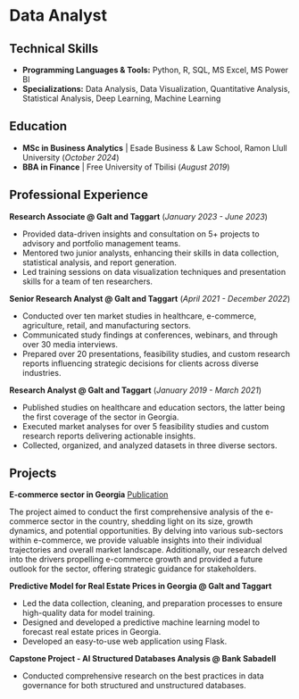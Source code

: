 # Data Analyst

## Technical Skills
- **Programming Languages & Tools:** Python, R, SQL, MS Excel, MS Power BI
- **Specializations:** Data Analysis, Data Visualization, Quantitative Analysis, Statistical Analysis, Deep Learning, Machine Learning

## Education
- **MSc in Business Analytics** | Esade Business & Law School, Ramon Llull University (_October 2024_)
- **BBA in Finance** | Free University of Tbilisi (_August 2019_)

## Professional Experience
**Research Associate @ Galt and Taggart** (_January 2023 - June 2023_)
- Provided data-driven insights and consultation on 5+ projects to advisory and portfolio management teams.
- Mentored two junior analysts, enhancing their skills in data collection, statistical analysis, and report generation.
- Led training sessions on data visualization techniques and presentation skills for a team of ten researchers.

**Senior Research Analyst @ Galt and Taggart** (_April 2021 - December 2022_)
- Conducted over ten market studies in healthcare, e-commerce, agriculture, retail, and manufacturing sectors.
- Communicated study findings at conferences, webinars, and through over 30 media interviews.
- Prepared over 20 presentations, feasibility studies, and custom research reports influencing strategic decisions for clients across diverse industries.

**Research Analyst @ Galt and Taggart** (_January 2019 - March 2021_)
- Published studies on healthcare and education sectors, the latter being the first coverage of the sector in Georgia.
- Executed market analyses for over 5 feasibility studies and custom research reports delivering actionable insights.
- Collected, organized, and analyzed datasets in three diverse sectors.

## Projects

**E-commerce sector in Georgia**
[Publication](https://api.galtandtaggart.com/sites/default/files/2021-07/report/e-commerce-in-georgia_july-2021_eng.pdf)

The project aimed to conduct the first comprehensive analysis of the e-commerce sector in the country, shedding light on its size, growth dynamics, and potential opportunities. By delving into various sub-sectors within e-commerce, we provide valuable insights into their individual trajectories and overall market landscape. Additionally, our research delved into the drivers propelling e-commerce growth and provided a future outlook for the sector, offering strategic guidance for stakeholders.

**Predictive Model for Real Estate Prices in Georgia @ Galt and Taggart** 
- Led the data collection, cleaning, and preparation processes to ensure high-quality data for model training.
- Designed and developed a predictive machine learning model to forecast real estate prices in Georgia.
- Developed an easy-to-use web application using Flask.

**Capstone Project - AI Structured Databases Analysis @ Bank Sabadell**
- Conducted comprehensive research on the best practices in data governance for both structured and unstructured databases.

